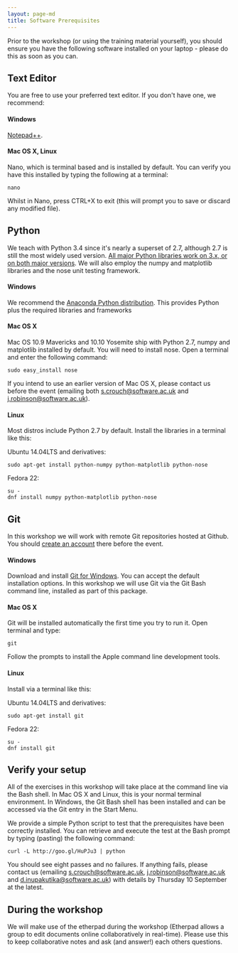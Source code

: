 ```yaml
---
layout: page-md
title: Software Prerequisites
---
```


Prior to the workshop (or using the training material yourself), you should ensure you have the following software installed on your laptop - please do this as soon as you can.


## Text Editor

You are free to use your preferred text editor. If you don&#39;t have one, we recommend:

#### Windows

[Notepad++](https://notepad-plus-plus.org/download/).

#### Mac OS X, Linux

Nano, which is terminal based and is installed by default. You can verify you have this installed by typing the following at a terminal:</p>

~~~ {.code}
nano
~~~

Whilst in Nano, press CTRL+X to exit (this will prompt you to save or discard any modified file).


## Python

We teach with Python 3.4 since it's nearly a superset of 2.7, although 2.7 is still the most widely used version. [All major Python libraries work on 3.x, or on both major versions](https://python3wos.appspot.com/). We will also employ the numpy and matplotlib libraries and the nose unit testing framework.

#### Windows

We recommend the [Anaconda Python distribution](http://continuum.io/downloads#py34). This provides Python plus the required libraries and frameworks

#### Mac OS X

Mac OS 10.9 Mavericks and 10.10 Yosemite ship with Python 2.7, numpy and matplotlib installed by default. You will need to install nose. Open a terminal and enter the following command:

~~~ {.code}
sudo easy_install nose
~~~

If you intend to use an earlier version of Mac OS X, please contact us before the event (emailing both s.crouch@software.ac.uk and j.robinson@software.ac.uk).

#### Linux

Most distros include Python 2.7 by default. Install the libraries in a terminal like this:

Ubuntu 14.04LTS and derivatives:

~~~ {.code}
sudo apt-get install python-numpy python-matplotlib python-nose
~~~

Fedora 22:

~~~ {.code}
su -
dnf install numpy python-matplotlib python-nose
~~~

## Git

In this workshop we will work with remote Git repositories hosted at Github. You should [create an account](https://github.com/join) there before the event.

#### Windows

Download and install [Git for Windows](http://git-scm.com/download/win). You can accept the default installation options. In this workshop we will use Git via the Git Bash command line, installed as part of this package.

#### Mac OS X

Git will be installed automatically the first time you try to run it.  Open  terminal and type:

~~~ {.code}
git
~~~

Follow the prompts to install the Apple command line development tools.

#### Linux

Install via a terminal like this:

Ubuntu 14.04LTS and derivatives:

~~~ {.code}
sudo apt-get install git
~~~

Fedora 22:

~~~ {.code}
su -
dnf install git
~~~

## Verify your setup

All of the exercises in this workshop will take place at the command line via the Bash shell.  In Mac OS X and Linux, this is your normal terminal environment.  In Windows, the Git Bash shell has been installed and can be accessed via the Git entry in the Start Menu.

We provide a simple Python script to test that the prerequisites have been correctly installed. You can retrieve and execute the test at the Bash prompt by typing (pasting) the following command:

~~~ {.code}
curl -L http://goo.gl/HuPJu3 | python
~~~

You should see eight passes and no failures.  If anything fails, please contact us (emailing s.crouch@software.ac.uk, j.robinson@software.ac.uk and d.inupakutika@software.ac.uk) with details by Thursday 10 September at the latest.

## During the workshop

We will make use of the etherpad during the workshop (Etherpad allows a group to edit documents online collaboratively in real-time). Please use this to keep collaborative notes and ask (and answer!) each others questions.